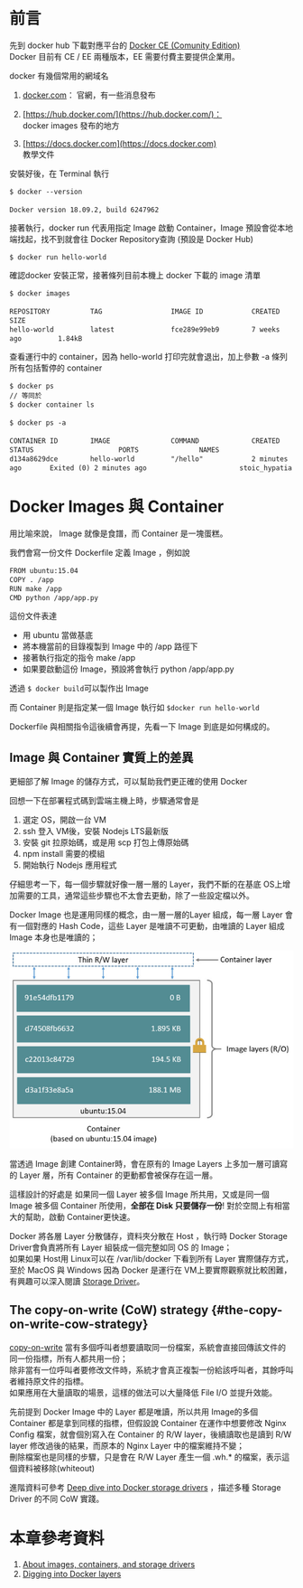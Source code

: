 # 前言

先到 docker hub 下載對應平台的 [Docker CE \(Comunity Edition\)](https://hub.docker.com/search?q=docker&type=edition&offering=community)  
Docker 目前有 CE / EE 兩種版本，EE 需要付費主要提供企業用。

docker 有幾個常用的網域名

1. [docker.com](https://www.docker.com/)：
   官網，有一些消息發布
2. [https://hub.docker.com/](https://hub.docker.com/)：  
   docker images 發布的地方

3. [https://docs.docker.com](https://docs.docker.com)  
   教學文件

安裝好後，在 Terminal 執行

```
$ docker --version

Docker version 18.09.2, build 6247962
```

接著執行，docker run 代表用指定 Image 啟動 Container，Image 預設會從本地端找起，找不到就會往 Docker Repository查詢 \(預設是 Docker Hub\)

```
$ docker run hello-world
```

確認docker 安裝正常，接著條列目前本機上 docker 下載的 image 清單

```
$ docker images

REPOSITORY          TAG                 IMAGE ID            CREATED             SIZE
hello-world         latest              fce289e99eb9        7 weeks ago         1.84kB
```

查看運行中的 container，因為 hello-world 打印完就會退出，加上參數 -a 條列所有包括暫停的 container

```
$ docker ps
// 等同於
$ docker container ls

$ docker ps -a

CONTAINER ID        IMAGE               COMMAND             CREATED             STATUS                     PORTS               NAMES
d134a8629dce        hello-world         "/hello"            2 minutes ago       Exited (0) 2 minutes ago                       stoic_hypatia
```

# Docker Images 與 Container

用比喻來說， Image 就像是食譜，而 Container 是一塊蛋糕。

我們會寫一份文件 Dockerfile 定義 Image ，例如說

```
FROM ubuntu:15.04
COPY . /app
RUN make /app
CMD python /app/app.py
```

這份文件表達

* 用 ubuntu 當做基底
* 將本機當前的目錄複製到 Image 中的 /app 路徑下
* 接著執行指定的指令 make /app
* 如果要啟動這份 Image，預設將會執行 python /app/app.py

透過 `$ docker build`可以製作出 Image

而 Container 則是指定某一個 Image 執行如 `$docker run hello-world`

Dockerfile 與相關指令這後續會再提，先看一下 Image 到底是如何構成的。

## Image 與 Container 實質上的差異

更細部了解 Image 的儲存方式，可以幫助我們更正確的使用 Docker

回想一下在部署程式碼到雲端主機上時，步驟通常會是

1. 選定 OS，開啟一台 VM
2. ssh 登入 VM後，安裝 Nodejs LTS最新版
3. 安裝 git 拉原始碼，或是用 scp 打包上傳原始碼
4. npm install 需要的模組
5. 開始執行 Nodejs 應用程式

仔細思考一下，每一個步驟就好像一層一層的 Layer，我們不斷的在基底 OS上增加需要的工具，通常這些步驟也不太會去更動，除了一些設定檔以外。

Docker Image 也是運用同樣的概念，由一層一層的Layer 組成，每一層 Layer 會有一個對應的 Hash Code，這些 Layer 是唯讀不可更動，由唯讀的 Layer 組成 Image 本身也是唯讀的；

![](/assets/container-layers.jpg)

當透過 Image 創建 Container時，會在原有的 Image Layers 上多加一層可讀寫的 Layer 層，所有 Container 的更動都會被保存在這一層。

這樣設計的好處是 如果同一個 Layer 被多個 Image 所共用，又或是同一個 Image 被多個 Container 所使用，**全部在 Disk 只要儲存一份**!  對於空間上有相當大的幫助，啟動 Container更快速。

Docker 將各層 Layer 分散儲存，資料夾分散在 Host ，執行時 Docker Storage Driver會負責將所有 Layer 組裝成一個完整如同 OS 的 Image；  
如果如果 Host用 Linux可以在 /var/lib/docker 下看到所有 Layer 實際儲存方式，至於 MacOS 與 Windows 因為 Docker 是運行在 VM上要實際觀察就比較困難，有興趣可以深入閱讀 [Storage Driver](https://docs.docker.com/storage/storagedriver/select-storage-driver/)。

## The copy-on-write \(CoW\) strategy {#the-copy-on-write-cow-strategy}

[copy-on-write](https://zh.wikipedia.org/wiki/寫入時複製) 當有多個呼叫者想要讀取同一份檔案，系統會直接回傳該文件的同一份指標，所有人都共用一份；  
除非當有一位呼叫者要修改文件時，系統才會真正複製一份給該呼叫者，其餘呼叫者維持原文件的指標。  
如果應用在大量讀取的場景，這樣的做法可以大量降低 File I/O 並提升效能。

先前提到 Docker Image 中的 Layer 都是唯讀，所以共用 Image的多個 Container 都是拿到同樣的指標，但假設說 Container 在運作中想要修改 Nginx Config 檔案，就會個別寫入在 Container 的 R/W layer，後續讀取也是讀到 R/W layer 修改過後的結果，而原本的 Nginx Layer 中的檔案維持不變；  
刪除檔案也是同樣的步驟，只是會在 R/W Layer 產生一個 .wh.\* 的檔案，表示這個資料被移除\(whiteout\)

進階資料可參考 [Deep dive into Docker storage drivers](https://jpetazzo.github.io/assets/2015-07-01-deep-dive-into-docker-storage-drivers.html#1) ，描述多種 Storage Driver 的不同 CoW 實踐。

# 本章參考資料

1. [About images, containers, and storage drivers](https://docs.docker.com/v17.09/engine/userguide/storagedriver/imagesandcontainers/)
2. [Digging into Docker layers](https://medium.com/@jessgreb01/digging-into-docker-layers-c22f948ed612)

###### 



